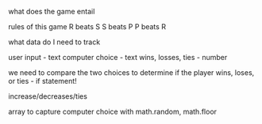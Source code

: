 what does the game entail

rules of this game
    R beats S
    S beats P
    P beats R

what data do I need to track

user input - text
computer choice - text
wins, losses, ties - number

we need to compare the two choices to determine if the player wins, loses, or ties - if statement!

increase/decreases/ties

array to capture computer choice with math.random, math.floor

